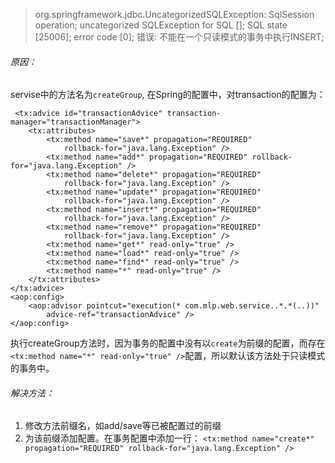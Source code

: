 >org.springframework.jdbc.UncategorizedSQLException: SqlSession operation;
 uncategorized SQLException for SQL []; 
 SQL state [25006]; 
 error code [0]; 
 错误: 不能在一个只读模式的事务中执行INSERT; 

###### 原因：
 servise中的方法名为`createGroup`,
 在Spring的配置中，对transaction的配置为：

	 <tx:advice id="transactionAdvice" transaction-manager="transactionManager">
		<tx:attributes>
			<tx:method name="save*" propagation="REQUIRED"
				rollback-for="java.lang.Exception" />
			<tx:method name="add*" propagation="REQUIRED" rollback-for="java.lang.Exception" />
			<tx:method name="delete*" propagation="REQUIRED"
				rollback-for="java.lang.Exception" />
			<tx:method name="update*" propagation="REQUIRED"
				rollback-for="java.lang.Exception" />
			<tx:method name="insert*" propagation="REQUIRED"
				rollback-for="java.lang.Exception" />
			<tx:method name="remove*" propagation="REQUIRED"
				rollback-for="java.lang.Exception" />
			<tx:method name="get*" read-only="true" />
			<tx:method name="load*" read-only="true" />
			<tx:method name="find*" read-only="true" />
			<tx:method name="*" read-only="true" />
		</tx:attributes>
	</tx:advice>
	<aop:config>
		<aop:advisor pointcut="execution(* com.mlp.web.service..*.*(..))"
			advice-ref="transactionAdvice" />
	</aop:config>

执行createGroup方法时，因为事务的配置中没有以`create`为前缀的配置，而存在`<tx:method name="*" read-only="true" />`配置，所以默认该方法处于只读模式的事务中。

###### 解决方法：

1. 修改方法前缀名，如add/save等已被配置过的前缀
2. 为该前缀添加配置。在事务配置中添加一行：
`<tx:method name="create*" propagation="REQUIRED" rollback-for="java.lang.Exception" />`
